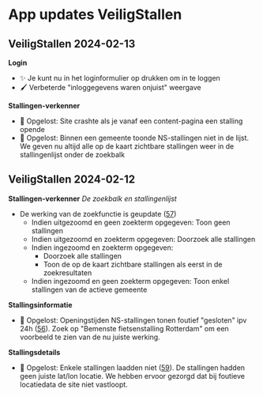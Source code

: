# App updates VeiligStallen

## VeiligStallen 2024-02-13

**Login**

- ✨ Je kunt nu in het loginformulier op <enter> drukken om in te loggen
- 🖌️ Verbeterde "inloggegevens waren onjuist" weergave

**Stallingen-verkenner**

- 🐛 Opgelost: Site crashte als je vanaf een content-pagina een stalling opende
- 🐛 Opgelost: Binnen een gemeente toonde NS-stallingen niet in de lijst. We geven nu altijd alle op de kaart zichtbare stallingen weer in de stallingenlijst onder de zoekbalk

## VeiligStallen 2024-02-12

**Stallingen-verkenner**
_De zoekbalk en stallingenlijst_

- De werking van de zoekfunctie is geupdate ([57](https://github.com/Stichting-CROW/fietsberaad-veiligstallen-app/issues/57#issuecomment-1937910219))
    - Indien uitgezoomd en geen zoekterm opgegeven: Toon geen stallingen
    - Indien uitgezoomd en zoekterm opgegeven: Doorzoek alle stallingen
    - Indien ingezoomd en zoekterm opgegeven:
        - Doorzoek alle stallingen
        - Toon de op de kaart zichtbare stallingen als eerst in de zoekresultaten
    - Indien ingezoomd en geen zoekterm opgegeven: Toon enkel stallingen van de actieve gemeente

**Stallingsinformatie**

- 🐛 Opgelost: Openingstijden NS-stallingen tonen foutief "gesloten" ipv 24h ([56](https://github.com/Stichting-CROW/fietsberaad-veiligstallen-app/issues/56)). Zoek op "Bemenste fietsenstalling Rotterdam" om een voorbeeld te zien van de nu juiste werking.

**Stallingsdetails**

- 🐛 Opgelost: Enkele stallingen laadden niet ([59](https://github.com/Stichting-CROW/fietsberaad-veiligstallen-app/issues/59
)). De stallingen hadden geen juiste lat/lon locatie. We hebben ervoor gezorgd dat bij foutieve locatiedata de site niet vastloopt.


